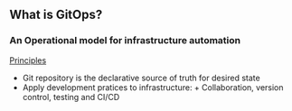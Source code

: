 ## What is GitOps?

### An Operational model for infrastructure automation

<u>Principles</u>

* Git repository is the declarative source of truth for desired state
* Apply development pratices to infrastructure: +
Collaboration, version control, testing and CI/CD
